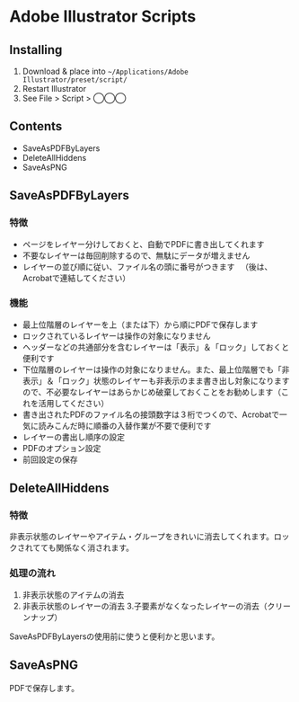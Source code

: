 

# Adobe Illustrator Scripts

## Installing

1. Download & place into `~/Applications/Adobe Illustrator/preset/script/`
2. Restart Illustrator
3. See File > Script > ◯◯◯


## Contents

- SaveAsPDFByLayers
- DeleteAllHiddens
- SaveAsPNG


## SaveAsPDFByLayers

### 特徴

- ページをレイヤー分けしておくと、自動でPDFに書き出してくれます
- 不要なレイヤーは毎回削除するので、無駄にデータが増えません
- レイヤーの並び順に従い、ファイル名の頭に番号がつきます
　（後は、Acrobatで連結してください）

### 機能

- 最上位階層のレイヤーを上（または下）から順にPDFで保存します
- ロックされているレイヤーは操作の対象になりません
- ヘッダーなどの共通部分を含むレイヤーは「表示」＆「ロック」しておくと便利です
- 下位階層のレイヤーは操作の対象になりません。また、最上位階層でも「非表示」＆「ロック」状態のレイヤーも非表示のまま書き出し対象になりますので、不必要なレイヤーはあらかじめ破棄しておくことをお勧めします（これを活用してください）
- 書き出されたPDFのファイル名の接頭数字は３桁でつくので、Acrobatで一気に読みこんだ時に順番の入替作業が不要で便利です
- レイヤーの書出し順序の設定
- PDFのオプション設定
- 前回設定の保存



## DeleteAllHiddens

### 特徴

非表示状態のレイヤーやアイテム・グループをきれいに消去してくれます。ロックされてても関係なく消されます。


### 処理の流れ

1. 非表示状態のアイテムの消去
2. 非表示状態のレイヤーの消去
3.子要素がなくなったレイヤーの消去（クリーンナップ）


SaveAsPDFByLayersの使用前に使うと便利かと思います。


## SaveAsPNG

PDFで保存します。
